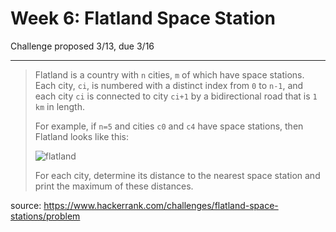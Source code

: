 # Week 6: Flatland Space Station

Challenge proposed 3/13, due 3/16

-----------------------------------------------------------

> Flatland is a country with `n` cities, `m` of which have space stations. Each city, `ci`, is numbered with a distinct index from `0` to `n-1`, and each city `ci` is connected to city `ci+1` by a bidirectional road that is `1 km` in length.
> 
> For example, if `n=5` and cities `c0` and `c4` have space stations, then Flatland looks like this:
>
> ![flatland](https://s3.amazonaws.com/hr-challenge-images/15233/1449763282-eddfbea90c-hreasy5.png)
>
> For each city, determine its distance to the nearest space station and print the maximum of these distances.

source: https://www.hackerrank.com/challenges/flatland-space-stations/problem
